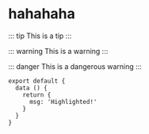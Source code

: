 # hahahaha

::: tip
This is a tip
:::

::: warning
This is a warning
:::

::: danger
This is a dangerous warning
:::

```js{4}
export default {
  data () {
    return {
      msg: 'Highlighted!'
    }
  }
}
```
